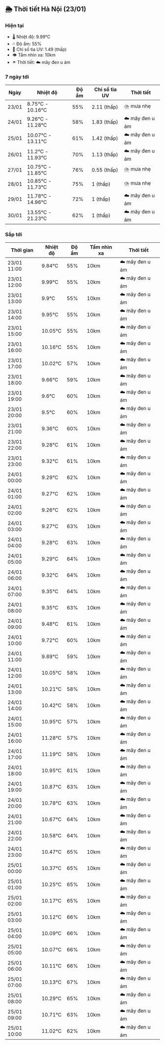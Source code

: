 ## 🌦️ Thời tiết Hà Nội (23/01)

### Hiện tại

- 🌡️ Nhiệt độ: 9.99℃
- 💦 Độ ẩm: 55%
- 🌟 Chỉ số tia UV: 1.49 (thấp)
- 👁️ Tầm nhìn xa: 10km
- ☂️ Thời tiết: ☁️ mây đen u ám

### 7 ngày tới

| Ngày | Nhiệt độ | Độ ẩm | Chỉ số tia UV | Thời tiết |
| --- | --- | --- | --- | --- |
| 23/01 | 8.75℃ - 10.16℃ | 55% | 2.11 (thấp) | ⛈️ mưa nhẹ |
| 24/01 | 9.26℃ - 11.28℃ | 58% | 1.83 (thấp) | ☁️ mây đen u ám |
| 25/01 | 10.07℃ - 13.11℃ | 61% | 1.42 (thấp) | ☁️ mây đen u ám |
| 26/01 | 11.2℃ - 11.93℃ | 70% | 1.13 (thấp) | ☁️ mây đen u ám |
| 27/01 | 10.75℃ - 11.85℃ | 76% | 0.55 (thấp) | ⛈️ mưa nhẹ |
| 28/01 | 10.85℃ - 11.73℃ | 75% | 1 (thấp) | ⛈️ mưa nhẹ |
| 29/01 | 11.78℃ - 14.96℃ | 72% | 1 (thấp) | ☁️ mây đen u ám |
| 30/01 | 13.55℃ - 21.23℃ | 62% | 1 (thấp) | ☁️ mây đen u ám |

### Sắp tới

| Thời gian | Nhiệt độ | Độ ẩm | Tầm nhìn xa | Thời tiết |
| --- | --- | --- | --- | --- |
| 23/01 11:00 | 9.84℃ | 55% | 10km | ☁️ mây đen u ám |
| 23/01 12:00 | 9.99℃ | 55% | 10km | ☁️ mây đen u ám |
| 23/01 13:00 | 9.9℃ | 55% | 10km | ☁️ mây đen u ám |
| 23/01 14:00 | 9.95℃ | 55% | 10km | ☁️ mây đen u ám |
| 23/01 15:00 | 10.05℃ | 55% | 10km | ☁️ mây đen u ám |
| 23/01 16:00 | 10.16℃ | 55% | 10km | ☁️ mây đen u ám |
| 23/01 17:00 | 10.02℃ | 57% | 10km | ☁️ mây đen u ám |
| 23/01 18:00 | 9.66℃ | 59% | 10km | ☁️ mây đen u ám |
| 23/01 19:00 | 9.6℃ | 60% | 10km | ☁️ mây đen u ám |
| 23/01 20:00 | 9.5℃ | 60% | 10km | ☁️ mây đen u ám |
| 23/01 21:00 | 9.36℃ | 60% | 10km | ☁️ mây đen u ám |
| 23/01 22:00 | 9.28℃ | 61% | 10km | ☁️ mây đen u ám |
| 23/01 23:00 | 9.32℃ | 61% | 10km | ☁️ mây đen u ám |
| 24/01 00:00 | 9.29℃ | 62% | 10km | ☁️ mây đen u ám |
| 24/01 01:00 | 9.27℃ | 62% | 10km | ☁️ mây đen u ám |
| 24/01 02:00 | 9.26℃ | 62% | 10km | ☁️ mây đen u ám |
| 24/01 03:00 | 9.27℃ | 63% | 10km | ☁️ mây đen u ám |
| 24/01 04:00 | 9.28℃ | 63% | 10km | ☁️ mây đen u ám |
| 24/01 05:00 | 9.29℃ | 64% | 10km | ☁️ mây đen u ám |
| 24/01 06:00 | 9.32℃ | 64% | 10km | ☁️ mây đen u ám |
| 24/01 07:00 | 9.35℃ | 64% | 10km | ☁️ mây đen u ám |
| 24/01 08:00 | 9.35℃ | 63% | 10km | ☁️ mây đen u ám |
| 24/01 09:00 | 9.48℃ | 61% | 10km | ☁️ mây đen u ám |
| 24/01 10:00 | 9.72℃ | 60% | 10km | ☁️ mây đen u ám |
| 24/01 11:00 | 9.89℃ | 59% | 10km | ☁️ mây đen u ám |
| 24/01 12:00 | 10.05℃ | 58% | 10km | ☁️ mây đen u ám |
| 24/01 13:00 | 10.21℃ | 58% | 10km | ☁️ mây đen u ám |
| 24/01 14:00 | 10.42℃ | 58% | 10km | ☁️ mây đen u ám |
| 24/01 15:00 | 10.95℃ | 57% | 10km | ☁️ mây đen u ám |
| 24/01 16:00 | 11.28℃ | 57% | 10km | ☁️ mây đen u ám |
| 24/01 17:00 | 11.19℃ | 58% | 10km | ☁️ mây đen u ám |
| 24/01 18:00 | 10.95℃ | 61% | 10km | ☁️ mây đen u ám |
| 24/01 19:00 | 10.87℃ | 63% | 10km | ☁️ mây đen u ám |
| 24/01 20:00 | 10.78℃ | 63% | 10km | ☁️ mây đen u ám |
| 24/01 21:00 | 10.67℃ | 64% | 10km | ☁️ mây đen u ám |
| 24/01 22:00 | 10.58℃ | 64% | 10km | ☁️ mây đen u ám |
| 24/01 23:00 | 10.47℃ | 65% | 10km | ☁️ mây đen u ám |
| 25/01 00:00 | 10.37℃ | 65% | 10km | ☁️ mây đen u ám |
| 25/01 01:00 | 10.25℃ | 65% | 10km | ☁️ mây đen u ám |
| 25/01 02:00 | 10.17℃ | 65% | 10km | ☁️ mây đen u ám |
| 25/01 03:00 | 10.12℃ | 66% | 10km | ☁️ mây đen u ám |
| 25/01 04:00 | 10.09℃ | 66% | 10km | ☁️ mây đen u ám |
| 25/01 05:00 | 10.07℃ | 66% | 10km | ☁️ mây đen u ám |
| 25/01 06:00 | 10.11℃ | 66% | 10km | ☁️ mây đen u ám |
| 25/01 07:00 | 10.13℃ | 67% | 10km | ☁️ mây đen u ám |
| 25/01 08:00 | 10.29℃ | 65% | 10km | ☁️ mây đen u ám |
| 25/01 09:00 | 10.71℃ | 63% | 10km | ☁️ mây đen u ám |
| 25/01 10:00 | 11.02℃ | 62% | 10km | ☁️ mây đen u ám |
